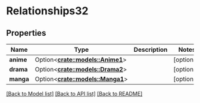 # Relationships32

## Properties

Name | Type | Description | Notes
------------ | ------------- | ------------- | -------------
**anime** | Option<[**crate::models::Anime1**](anime1.md)> |  | [optional]
**drama** | Option<[**crate::models::Drama2**](drama2.md)> |  | [optional]
**manga** | Option<[**crate::models::Manga1**](manga1.md)> |  | [optional]

[[Back to Model list]](../README.md#documentation-for-models) [[Back to API list]](../README.md#documentation-for-api-endpoints) [[Back to README]](../README.md)



